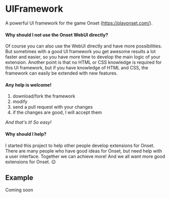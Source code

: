 # UIFramework
A powerful UI framework for the game Onset (https://playonset.com/).

#### Why should I not use the Onset WebUI directly?
Of course you can also use the WebUI directly and have more possibilities.
But sometimes with a good UI framework you get awesome results a lot faster and easier, so you have more time to develop the main logic of your extension.
Another point is that no HTML or CSS knowledge is required for this UI framework, but if you have knowledge of HTML and CSS, the framework can easily be extended with new features.

#### Any help is welcome!
1. download/fork the framework
2. modify 
3. send a pull request with your changes
4. if the changes are good, I will accept them

_And that's it! So easy!_

#### Why should I help?
I started this project to help other people develop extensions for Onset.
There are many people who have good ideas for Onset, but need help with a user interface.
Together we can achieve more! And we all want more good extensions for Onset. 😉

## Example
Coming soon
